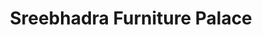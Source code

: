 ---
title: "Sreebhadra Furniture Palace"
url: /kottarakara/sreebhadra-furniture-palace/
shop: Möbel
---